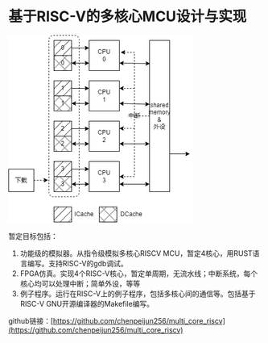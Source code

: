 # 基于RISC-V的多核心MCU设计与实现

![实现架构](image/multi_cpus.drawio.png)

暂定目标包括：
1. 功能级的模拟器。从指令级模拟多核心RISCV MCU，暂定4核心，用RUST语言编写。支持RISC-V的gdb调试。
1. FPGA仿真。实现4个RISC-V核心，暂定单周期，无流水线；中断系统，每个核心均可以处理中断；简单外设，等等
1. 例子程序。运行在RISC-V上的例子程序，包括多核心间的通信等。包括基于RISC-V GNU开源编译器的Makefile编写。

github链接：[https://github.com/chenpeijun256/multi_core_riscv](https://github.com/chenpeijun256/multi_core_riscv)